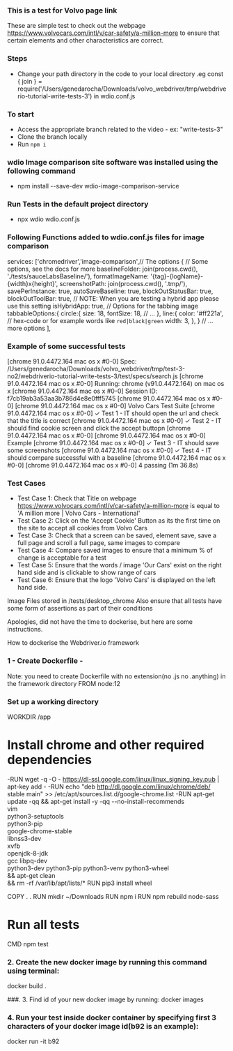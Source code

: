 ### This is a test for Volvo page link
These are simple test to check out the webpage https://www.volvocars.com/intl/v/car-safety/a-million-more to ensure that certain elements and other characteristics are correct. 

### Steps

- Change your path directory in the code to your local directory .eg const { join } = require('/Users/genedarocha/Downloads/volvo_webdriver/tmp/webdriverio-tutorial-write-tests-3') in wdio.conf.js


### To start
- Access the appropriate branch related to the video - ex: "write-tests-3" 
- Clone the branch locally
- Run `npm i`

### wdio Image comparison site software was installed using the following command
- npm install --save-dev wdio-image-comparison-service 

### Run Tests in the default project directory
- npx wdio wdio.conf.js     

### Following Functions added to wdio.conf.js files for image comparison
services: ['chromedriver','image-comparison',// The options
  {
      // Some options, see the docs for more
      baselineFolder: join(process.cwd(), './tests/sauceLabsBaseline/'),
      formatImageName: '{tag}-{logName}-{width}x{height}',
      screenshotPath: join(process.cwd(), '.tmp/'),
      savePerInstance: true,
      autoSaveBaseline: true,
      blockOutStatusBar: true,
      blockOutToolBar: true,
      // NOTE: When you are testing a hybrid app please use this setting
      isHybridApp: true,
      // Options for the tabbing image
      tabbableOptions:{
          circle:{
              size: 18,
              fontSize: 18,
              // ...
          },
          line:{
              color: '#ff221a', // hex-code or for example words like `red|black|green`
              width: 3,
          },
      }
      // ... more options ],


### Example of some successful tests

[chrome 91.0.4472.164 mac os x #0-0] Spec: /Users/genedarocha/Downloads/volvo_webdriver/tmp/test-3-no2/webdriverio-tutorial-write-tests-3/test/specs/search.js
[chrome 91.0.4472.164 mac os x #0-0] Running: chrome (v91.0.4472.164) on mac os x
[chrome 91.0.4472.164 mac os x #0-0] Session ID: f7cb19ab3a53aa3b786d4e8e0fff5745
[chrome 91.0.4472.164 mac os x #0-0]
[chrome 91.0.4472.164 mac os x #0-0] Volvo Cars Test Suite
[chrome 91.0.4472.164 mac os x #0-0]    ✓ Test 1 - IT should open the url and check that the title is correct
[chrome 91.0.4472.164 mac os x #0-0]    ✓ Test 2 - IT should find cookie screen and click the accept buttopn
[chrome 91.0.4472.164 mac os x #0-0]
[chrome 91.0.4472.164 mac os x #0-0] Example
[chrome 91.0.4472.164 mac os x #0-0]    ✓ Test 3 - IT should save some screenshots
[chrome 91.0.4472.164 mac os x #0-0]    ✓ Test 4 - IT should compare successful with a baseline
[chrome 91.0.4472.164 mac os x #0-0]
[chrome 91.0.4472.164 mac os x #0-0] 4 passing (1m 36.8s)

### Test Cases
- Test Case 1: Check that Title on webpage https://www.volvocars.com/intl/v/car-safety/a-million-more is equal to 'A million more | Volvo Cars - International'
- Test Case 2: Click on the 'Accept Cookie' Button as its the first time on the site to accept all cookies from Volvo Cars
- Test Case 3: Check that a screen can be saved, element save, save a full page and scroll a full page, same images to compare 
- Test Case 4: Compare saved images to ensure that a minimum % of change is acceptable for a test 
- Test Case 5: Ensure that the words / image 'Our Cars' exist on the right hand side and is clickable to show range of cars 
- Test Case 6: Ensure that the logo 'Volvo Cars' is displayed on the left hand side. 


Image Files stored in /tests/desktop_chrome 
Also ensure that all tests have some form of assertions as part of their conditions 

Apologies, did not have the time to dockerise, but here are some instructions.

How to dockerise the Webdriver.io framework

### 1 - Create Dockerfile -

Note: you need to create Dockerfile with no extension(no .js no .anything) in the framework directory
FROM node:12

###  Set up a working directory
WORKDIR /app

# Install chrome and other required dependencies

-RUN wget -q -O - https://dl-ssl.google.com/linux/linux_signing_key.pub | apt-key add -
-RUN echo "deb http://dl.google.com/linux/chrome/deb/ stable main" >> /etc/apt/sources.list.d/google-chrome.list
-RUN apt-get update -qq && apt-get install -y -qq --no-install-recommends \
    vim \
    python3-setuptools \
    python3-pip \
    google-chrome-stable \
    libnss3-dev \
    xvfb \
    openjdk-8-jdk \
    gcc libpq-dev \
    python3-dev python3-pip python3-venv python3-wheel \
  && apt-get clean \
  && rm -rf /var/lib/apt/lists/*
RUN pip3 install wheel

COPY . .
RUN mkdir ~/Downloads
RUN npm i
RUN npm rebuild node-sass

# Run all tests
CMD npm test

### 2. Create the new docker image by running this command using terminal:
  docker build .

###. 3. Find id of your new docker image by running:
  docker images

### 4. Run your test inside docker container by specifying first 3 characters of your docker image id(b92 is an example):
  docker run -it b92
